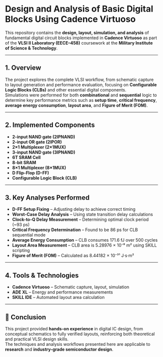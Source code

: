 # Design and Analysis of Basic Digital Blocks Using Cadence Virtuoso

This repository contains the **design, layout, simulation, and analysis** of fundamental digital circuit blocks implemented in **Cadence Virtuoso** as part of the **VLSI II Laboratory (EECE–458)** coursework at the **Military Institute of Science & Technology**.

---

## 1. Overview
The project explores the complete VLSI workflow, from schematic capture to layout generation and performance evaluation, focusing on **Configurable Logic Blocks (CLBs)** and other essential digital components.  
Simulations were performed for both **combinational** and **sequential** logic to determine key performance metrics such as **setup time**, **critical frequency**, **average energy consumption**, **layout area**, and **Figure of Merit (FOM)**.

---

## 2. Implemented Components
- **2-input NAND gate (2IPNAND)**
- **2-input OR gate (2IPOR)**
- **2×1 Multiplexer (2×1MUX)**
- **3-input NAND gate (3IPNAND)**
- **6T SRAM Cell**
- **8-bit SRAM**
- **8×1 Multiplexer (8×1MUX)**
- **D Flip-Flop (D-FF)**
- **Configurable Logic Block (CLB)**

---

## 3. Key Analyses Performed
- **D-FF Setup Fixing** – Adjusting delay to achieve correct timing  
- **Worst-Case Delay Analysis** – Using state transition delay calculations  
- **Clock-to-Q Delay Measurement** – Determining optimal clock period (~93 ps)  
- **Critical Frequency Determination** – Found to be 86 ps for CLB sequential mode  
- **Average Energy Consumption** – CLB consumes 171.6 fJ over 500 cycles  
- **Layout Area Measurement** – CLB area is 5.28976 × 10⁻⁸ m² using SKILL scripting  
- **Figure of Merit (FOM)** – Calculated as 8.44182 × 10⁻³¹ J·s·m²  

---

## 4. Tools & Technologies
- **Cadence Virtuoso** – Schematic capture, layout, simulation  
- **ADE XL** – Energy and performance measurements  
- **SKILL IDE** – Automated layout area calculation  

---

## 📌 Conclusion
This project provided **hands-on experience** in digital IC design, from conceptual schematics to fully verified layouts, reinforcing both theoretical and practical VLSI design skills.  
The techniques and analysis workflows presented here are applicable to **research** and **industry-grade semiconductor design**.
